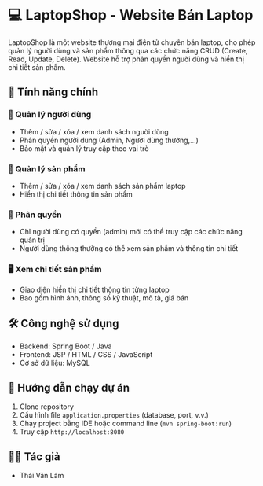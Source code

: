 # 💻 LaptopShop - Website Bán Laptop

LaptopShop là một website thương mại điện tử chuyên bán laptop, cho phép quản lý người dùng và sản phẩm thông qua các chức năng CRUD (Create, Read, Update, Delete). Website hỗ trợ phân quyền người dùng và hiển thị chi tiết sản phẩm.

## 🚀 Tính năng chính

### 👥 Quản lý người dùng

- Thêm / sửa / xóa / xem danh sách người dùng
- Phân quyền người dùng (Admin, Người dùng thường,...)
- Bảo mật và quản lý truy cập theo vai trò

### 🛒 Quản lý sản phẩm

- Thêm / sửa / xóa / xem danh sách sản phẩm laptop
- Hiển thị chi tiết thông tin sản phẩm

### 🔐 Phân quyền

- Chỉ người dùng có quyền (admin) mới có thể truy cập các chức năng quản trị
- Người dùng thông thường có thể xem sản phẩm và thông tin chi tiết

### 🖥️ Xem chi tiết sản phẩm

- Giao diện hiển thị chi tiết thông tin từng laptop
- Bao gồm hình ảnh, thông số kỹ thuật, mô tả, giá bán

## 🛠️ Công nghệ sử dụng

- Backend: Spring Boot / Java
- Frontend: JSP / HTML / CSS / JavaScript
- Cơ sở dữ liệu: MySQL

## 📌 Hướng dẫn chạy dự án

1. Clone repository
2. Cấu hình file `application.properties` (database, port, v.v.)
3. Chạy project bằng IDE hoặc command line (`mvn spring-boot:run`)
4. Truy cập `http://localhost:8080`

## 🧑‍💻 Tác giả

- Thái Văn Lâm
